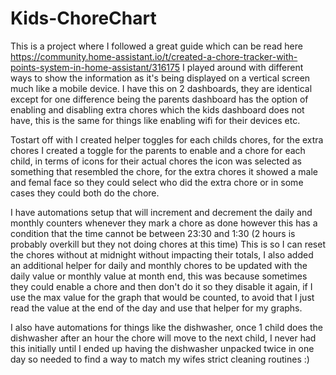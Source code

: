 # Kids-ChoreChart

This is a project where I followed a great guide which can be read here https://community.home-assistant.io/t/created-a-chore-tracker-with-points-system-in-home-assistant/316175 
I played around with different ways to show the information as it's being displayed on a vertical screen much like a mobile device. I have this on 2 dashboards, they are identical except for 
one difference being the parents dashboard has the option of enabling and disabling extra chores which the kids dashboard does not have, this is the same for things like enabling wifi 
for their devices etc.

Tostart off with I created helper toggles for each childs chores, for the extra chores I created a toggle for the parents to enable and a chore for each child, in terms of icons for their actual
chores the icon was selected as something that resembled the chore, for the extra chores it showed a male and femal face so they could select who did the extra chore or in some cases they could both do the chore.

I have automations setup that will increment and decrement the daily and monthly counters whenever they mark a chore as done however this has a condition that the time cannot be between 23:30 and 1:30 (2 hours is probably overkill but they not doing chores at this time) This is so I can reset the chores without at midnight without impacting their totals, I also added an additional helper for daily and monthly chores to be updated with the daily value or monthly value at month end, this was because sometimes they could enable a chore and then don't do it so they disable it again, if I use the max value for the graph that would be counted, to avoid that I just read the value at the end of the day and use that helper for my graphs.

I also have automations for things like the dishwasher, once 1 child does the dishwasher after an hour the chore will move to the next child, I never had this initially until I ended up having the dishwasher unpacked twice in one day so needed to find a way to match my wifes strict cleaning routines :) 


